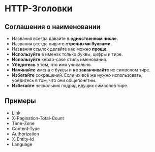 HTTP-Зголовки
===

## Соглашения о наименовании

* Названия всегда давайте в **единственном числе**.
* Названия всегда пишите **строчными буквами**.
* Названия ссылок делайте как можно **проще**.
* **Используйте** в именах только буквы, цифры и тире.
* **Используйте** kebab-case стиль именования.
* **Убедитесь** в том, что имя уникально.
* **Начинайте** имена с буквы и **не заканчивайте** их символом тире.
* **Избегайте** сокращений. Если их всё же нужно использовать, убедитесь в том, что они общепонятны.
* **Избегайте** нескольких подряд идущих символов тире.

## Примеры

* Link
* X-Pagination-Total-Count
* Time-Zone
* Content-Type
* Authorization
* X-Entity-Id
* Language
